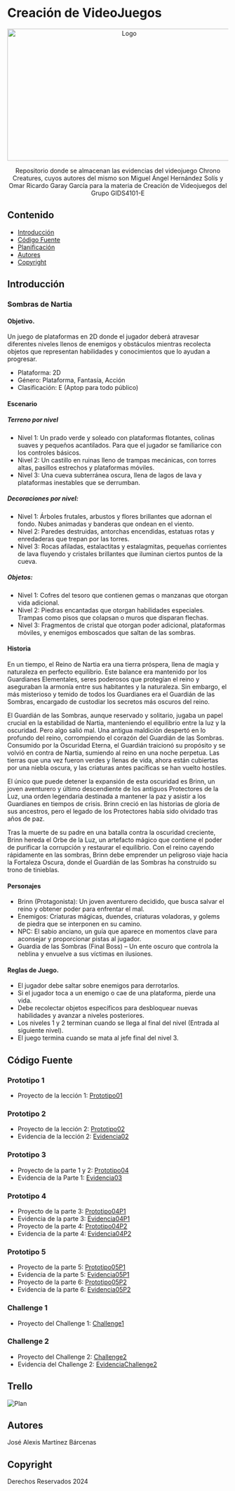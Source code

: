 # Creación de VideoJuegos

<p align="center">
    <img src="https://t4.ftcdn.net/jpg/06/52/63/63/360_F_652636322_bKvcBx9r6RCtDaiTcTRRB4tiJzDXK7u7.jpg" alt="Logo" width=540 height=300>

  <p align="center">
    Repositorio donde se almacenan las evidencias del videojuego Chrono Creatures, cuyos autores del mismo son Miguel Ángel Hernández Solís y Omar Ricardo Garay García para la materia de Creación de Videojuegos del Grupo GIDS4101-E
  </p>
</p>

## Contenido

- [Introducción](#introducción)
- [Código Fuente](#código-fuente)
- [Planificación](#planificación)
- [Autores](#autores)
- [Copyright](#copyright)

## Introducción

### Sombras de Nartia

#### Objetivo.

Un juego de plataformas en 2D donde el jugador deberá atravesar diferentes niveles llenos de enemigos y obstáculos mientras recolecta objetos que representan habilidades y conocimientos que lo ayudan a progresar.

- Plataforma: 2D
- Género: Plataforma, Fantasía, Acción
- Clasificación: E (Aptop para todo público)

#### Escenario

##### Terreno por nivel

- Nivel 1: Un prado verde y soleado con plataformas flotantes, colinas suaves y pequeños acantilados. Para que el jugador se familiarice con los controles básicos.
- Nivel 2: Un castillo en ruinas lleno de trampas mecánicas, con torres altas, pasillos estrechos y plataformas móviles.
- Nivel 3: Una cueva subterránea oscura, llena de lagos de lava y plataformas inestables que se derrumban.

##### Decoraciones por nivel:

- Nivel 1: Árboles frutales, arbustos y flores brillantes que adornan el fondo. Nubes animadas y banderas que ondean en el viento.
- Nivel 2: Paredes destruidas, antorchas encendidas, estatuas rotas y enredaderas que trepan por las torres.
- Nivel 3: Rocas afiladas, estalactitas y estalagmitas, pequeñas corrientes de lava fluyendo y cristales brillantes que iluminan ciertos puntos de la cueva.

##### Objetos:

- Nivel 1: Cofres del tesoro que contienen gemas o manzanas que otorgan vida adicional.
- Nivel 2: Piedras encantadas que otorgan habilidades especiales. Trampas como pisos que colapsan o muros que disparan flechas.
- Nivel 3: Fragmentos de cristal que otorgan poder adicional, plataformas móviles, y enemigos emboscados que saltan de las sombras.

#### Historia

En un tiempo, el Reino de Nartia era una tierra próspera, llena de magia y naturaleza en perfecto equilibrio. Este balance era mantenido por los Guardianes Elementales, seres poderosos que protegían el reino y aseguraban la armonía entre sus habitantes y la naturaleza. Sin embargo, el más misterioso y temido de todos los Guardianes era el Guardián de las Sombras, encargado de custodiar los secretos más oscuros del reino.

El Guardián de las Sombras, aunque reservado y solitario, jugaba un papel crucial en la estabilidad de Nartia, manteniendo el equilibrio entre la luz y la oscuridad. Pero algo salió mal. Una antigua maldición despertó en lo profundo del reino, corrompiendo el corazón del Guardián de las Sombras. Consumido por la Oscuridad Eterna, el Guardián traicionó su propósito y se volvió en contra de Nartia, sumiendo al reino en una noche perpetua. Las tierras que una vez fueron verdes y llenas de vida, ahora están cubiertas por una niebla oscura, y las criaturas antes pacíficas se han vuelto hostiles.

El único que puede detener la expansión de esta oscuridad es Brinn, un joven aventurero y último descendiente de los antiguos Protectores de la Luz, una orden legendaria destinada a mantener la paz y asistir a los Guardianes en tiempos de crisis. Brinn creció en las historias de gloria de sus ancestros, pero el legado de los Protectores había sido olvidado tras años de paz.

Tras la muerte de su padre en una batalla contra la oscuridad creciente, Brinn hereda el Orbe de la Luz, un artefacto mágico que contiene el poder de purificar la corrupción y restaurar el equilibrio. Con el reino cayendo rápidamente en las sombras, Brinn debe emprender un peligroso viaje hacia la Fortaleza Oscura, donde el Guardián de las Sombras ha construido su trono de tinieblas.

#### Personajes

- Brinn (Protagonista): Un joven aventurero decidido, que busca salvar el reino y obtener poder para enfrentar el mal.
- Enemigos: Criaturas mágicas, duendes, criaturas voladoras, y golems de piedra que se interponen en su camino.
- NPC: El sabio anciano, un guía que aparece en momentos clave para aconsejar y proporcionar pistas al jugador.
- Guardia de las Sombras (Final Boss) – Un ente oscuro que controla la neblina y envuelve a sus víctimas en ilusiones.

#### Reglas de Juego.

- El jugador debe saltar sobre enemigos para derrotarlos.
- Si el jugador toca a un enemigo o cae de una plataforma, pierde una vida.
- Debe recolectar objetos específicos para desbloquear nuevas habilidades y avanzar a niveles posteriores.
- Los niveles 1 y 2 terminan cuando se llega al final del nivel (Entrada al siguiente nivel).
- El juego termina cuando se mata al jefe final del nivel 3.

## Código Fuente

### Prototipo 1

- Proyecto de la lección 1: [Prototipo01](./lecciones/assets/Prototipo01.unitypackage)

### Prototipo 2

- Proyecto de la lección 2: [Prototipo02](./lecciones/assets/Prototipo02.unitypackage)
- Evidencia de la lección 2: [Evidencia02](./lecciones/evidencia/Prototipo2-Evidencia.pdf)

### Prototipo 3

- Proyecto de la parte 1 y 2: [Prototipo04](./lecciones/assets/Prototipo03.unitypackage)
- Evidencia de la Parte 1: [Evidencia03](./lecciones/evidencia/Prototipo3.pdf)

### Prototipo 4

- Proyecto de la parte 3: [Prototipo04P1](./lecciones/assets/Prototipo04P1.unitypackage)
- Evidencia de la parte 3: [Evidencia04P1](./lecciones/evidencia/Prototipo04P1.pdf)
- Proyecto de la parte 4: [Prototipo04P2](./lecciones/assets/Prototipo04P2.unitypackage)
- Evidencia de la parte 4: [Evidencia04P2](./lecciones/evidencia/Prototipo04P2.pdf)

### Prototipo 5

- Proyecto de la parte 5: [Prototipo05P1](./lecciones/assets/Prototipo05P1.unitypackage)
- Evidencia de la parte 5: [Evidencia05P1](./lecciones/evidencia/Prototipo05P1.pdf)
- Proyecto de la parte 6: [Prototipo05P2](./lecciones/assets/Prototipo05P2.unitypackage)
- Evidencia de la parte 6: [Evidencia05P2](./lecciones/evidencia/Prototipo05P2.pdf)

### Challenge 1

- Proyecto del Challenge 1: [Challenge1](./lecciones/assets/Challenge1.unitypackage)

### Challenge 2

- Proyecto del Challenge 2: [Challenge2](./lecciones/assets/Challenge2.unitypackage)
- Evidencia del Challenge 2: [EvidenciaChallenge2](./lecciones/evidencia/Challenge02.pdf)

## Trello

![Plan](./lecciones/tablero_trello.png)

## Autores

José Alexis Martínez Bárcenas

## Copyright

Derechos Reservados 2024

